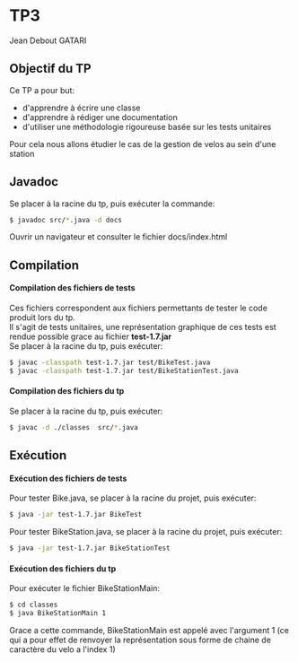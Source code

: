 # TP3 

Jean Debout GATARI


## Objectif du TP

Ce TP a pour but:  
* d'apprendre à écrire une classe
* d'apprendre à rédiger une documentation  
*  d'utiliser une méthodologie rigoureuse basée sur les tests unitaires

Pour cela nous allons étudier le cas de la gestion de velos au sein d'une station  
## Javadoc

Se placer à la racine du tp, puis exécuter la commande:

```sh
$ javadoc src/*.java -d docs
```

Ouvrir un navigateur et consulter le fichier docs/index.html

## Compilation

#### Compilation des fichiers de tests

Ces fichiers correspondent aux fichiers permettants de tester le code produit lors du tp.  
Il s'agit de tests unitaires, une représentation graphique de ces tests est rendue possible grace au fichier __test-1.7.jar__  
Se placer à la racine du tp, puis exécuter:

```sh
$ javac -classpath test-1.7.jar test/BikeTest.java
$ javac -classpath test-1.7.jar test/BikeStationTest.java
```
#### Compilation des fichiers du tp

Se placer à la racine du tp, puis exécuter:  
```sh
$ javac -d ./classes  src/*.java
```


## Exécution

#### Exécution des fichiers de tests

Pour tester Bike.java, se placer à la racine du projet, puis exécuter:
```sh
$ java -jar test-1.7.jar BikeTest
```

Pour tester BikeStation.java, se placer à la racine du projet, puis exécuter:
```sh
$ java -jar test-1.7.jar BikeStationTest
```

#### Exécution des fichiers du tp

Pour exécuter le fichier BikeStationMain:

```sh
$ cd classes
$ java BikeStationMain 1
```
Grace a cette commande, BikeStationMain est appelé avec l'argument 1 (ce qui a pour effet de renvoyer la représentation sous forme de chaine de caractère du velo a l'index 1)
